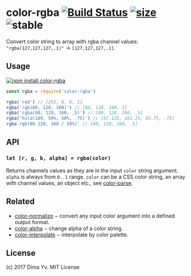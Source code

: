 # color-rgba [![Build Status](https://travis-ci.org/colorjs/color-rgba.png)](https://travis-ci.org/colorjs/color-rgba) [![size](https://img.shields.io/bundlephobia/minzip/color-rgba?label=size)](https://bundlephobia.com/result?p=color-rgba) ![stable](https://img.shields.io/badge/stability-stable-green)

Convert color string to array with rgba channel values: `"rgba(127,127,127,.1)"` → `[127,127,127,.1]`.

## Usage

[![npm install color-rgba](https://nodei.co/npm/color-rgba.png?mini=true)](https://npmjs.org/package/color-rgba/)

```js
const rgba = require('color-rgba')

rgba('red') // [255, 0, 0, 1]
rgba('rgb(80, 120, 160)') // [80, 120, 160, 1]
rgba('rgba(80, 120, 160, .5)') // [80, 120, 160, .5]
rgba('hsla(109, 50%, 50%, .75)') // [87.125, 191.25, 63.75, .75]
rgba`rgb(80 120, 160 / 50%)` // [80, 120, 160, .5]
```

## API

### `let [r, g, b, alpha] = rgba(color)`

Returns channels values as they are in the input `color` string argument. `alpha` is always from `0..1` range. `color` can be a CSS color string, an array with channel values, an object etc., see [color-parse](https://ghub.io/color-parse).

## Related

* [color-normalize](https://github.com/colorjs/color-normalize) − convert any input color argument into a defined output format.
* [color-alpha](https://github.com/colorjs/color-alpha) − change alpha of a color string.
* [color-interpolate](https://github.com/colorjs/color-interpolate) − interpolate by color palette.

## License

(c) 2017 Dima Yv. MIT License
